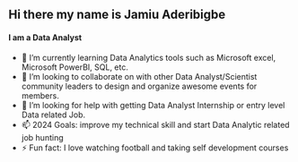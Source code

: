 ## Hi there my name is Jamiu Aderibigbe
#### **I am a Data Analyst**

- 🌱 I’m currently learning Data Analytics tools such as Microsoft excel, Microsoft PowerBI, SQL,  etc.
- 👯 I’m looking to collaborate on with other Data Analyst/Scientist community leaders to design and organize awesome events for members.
- 🤔 I’m looking for help with getting Data Analyst Internship or entry level Data related Job.
- 📫 2024 Goals: improve my technical skill and start Data Analytic related job hunting
- ⚡ Fun fact: I love watching football and taking self development courses
